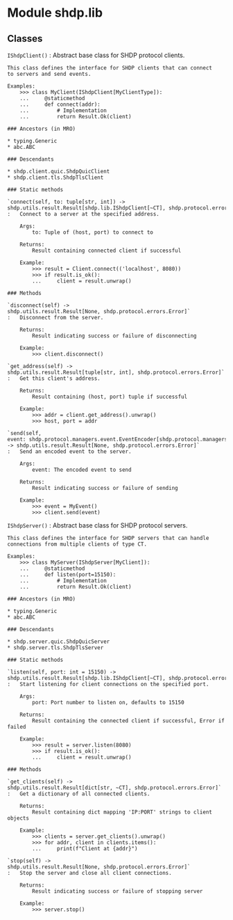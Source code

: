 Module shdp.lib
===============

Classes
-------

`IShdpClient()`
:   Abstract base class for SHDP protocol clients.
    
    This class defines the interface for SHDP clients that can connect
    to servers and send events.
    
    Examples:
        >>> class MyClient(IShdpClient[MyClientType]):
        ...     @staticmethod
        ...     def connect(addr):
        ...         # Implementation
        ...         return Result.Ok(client)

    ### Ancestors (in MRO)

    * typing.Generic
    * abc.ABC

    ### Descendants

    * shdp.client.quic.ShdpQuicClient
    * shdp.client.tls.ShdpTlsClient

    ### Static methods

    `connect(self, to: tuple[str, int]) ‑> shdp.utils.result.Result[shdp.lib.IShdpClient[~CT], shdp.protocol.errors.Error]`
    :   Connect to a server at the specified address.
        
        Args:
            to: Tuple of (host, port) to connect to
            
        Returns:
            Result containing connected client if successful
            
        Example:
            >>> result = Client.connect(('localhost', 8080))
            >>> if result.is_ok():
            ...     client = result.unwrap()

    ### Methods

    `disconnect(self) ‑> shdp.utils.result.Result[None, shdp.protocol.errors.Error]`
    :   Disconnect from the server.
        
        Returns:
            Result indicating success or failure of disconnecting
            
        Example:
            >>> client.disconnect()

    `get_address(self) ‑> shdp.utils.result.Result[tuple[str, int], shdp.protocol.errors.Error]`
    :   Get this client's address.
        
        Returns:
            Result containing (host, port) tuple if successful
            
        Example:
            >>> addr = client.get_address().unwrap()
            >>> host, port = addr

    `send(self, event: shdp.protocol.managers.event.EventEncoder[shdp.protocol.managers.bits.lib.Lsb]) ‑> shdp.utils.result.Result[None, shdp.protocol.errors.Error]`
    :   Send an encoded event to the server.
        
        Args:
            event: The encoded event to send
            
        Returns:
            Result indicating success or failure of sending
            
        Example:
            >>> event = MyEvent()
            >>> client.send(event)

`IShdpServer()`
:   Abstract base class for SHDP protocol servers.
    
    This class defines the interface for SHDP servers that can handle
    connections from multiple clients of type CT.
    
    Examples:
        >>> class MyServer(IShdpServer[MyClient]):
        ...     @staticmethod
        ...     def listen(port=15150):
        ...         # Implementation
        ...         return Result.Ok(client)

    ### Ancestors (in MRO)

    * typing.Generic
    * abc.ABC

    ### Descendants

    * shdp.server.quic.ShdpQuicServer
    * shdp.server.tls.ShdpTlsServer

    ### Static methods

    `listen(self, port: int = 15150) ‑> shdp.utils.result.Result[shdp.lib.IShdpClient[~CT], shdp.protocol.errors.Error]`
    :   Start listening for client connections on the specified port.
        
        Args:
            port: Port number to listen on, defaults to 15150
            
        Returns:
            Result containing the connected client if successful, Error if failed
            
        Example:
            >>> result = server.listen(8080)
            >>> if result.is_ok():
            ...     client = result.unwrap()

    ### Methods

    `get_clients(self) ‑> shdp.utils.result.Result[dict[str, ~CT], shdp.protocol.errors.Error]`
    :   Get a dictionary of all connected clients.
        
        Returns:
            Result containing dict mapping 'IP:PORT' strings to client objects
            
        Example:
            >>> clients = server.get_clients().unwrap()
            >>> for addr, client in clients.items():
            ...     print(f"Client at {addr}")

    `stop(self) ‑> shdp.utils.result.Result[None, shdp.protocol.errors.Error]`
    :   Stop the server and close all client connections.
        
        Returns:
            Result indicating success or failure of stopping server
            
        Example:
            >>> server.stop()
